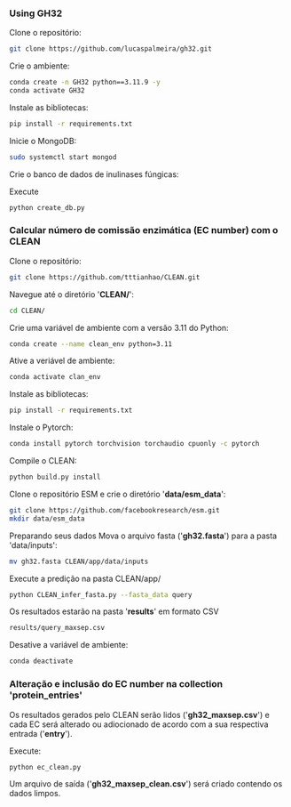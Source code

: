 ### Using GH32

Clone o repositório:
```bash
git clone https://github.com/lucaspalmeira/gh32.git
```

Crie o ambiente:
```bash
conda create -n GH32 python==3.11.9 -y
conda activate GH32
```

Instale as bibliotecas:
```bash
pip install -r requirements.txt
```

Inicie o MongoDB:
```bash
sudo systemctl start mongod
```

Crie o banco de dados de inulinases fúngicas:

Execute
```bash
python create_db.py
```


### Calcular número de comissão enzimática (EC number) com o CLEAN

Clone o repositório:
```bash
git clone https://github.com/tttianhao/CLEAN.git
```

Navegue até o diretório '**CLEAN/**':
```bash
cd CLEAN/
```

Crie uma variável de ambiente com a versão 3.11 do Python:
```bash
conda create --name clean_env python=3.11
```

Ative a veriável de ambiente:
```bash
conda activate clan_env
```

Instale as bibliotecas:
```bash
pip install -r requirements.txt
```

Instale o Pytorch:
```bash
conda install pytorch torchvision torchaudio cpuonly -c pytorch
```

Compile o CLEAN:
```bash
python build.py install
```

Clone o repositório ESM e crie o diretório '**data/esm_data**':
```bash
git clone https://github.com/facebookresearch/esm.git
mkdir data/esm_data
```

Preparando seus dados
Mova o arquivo fasta ('**gh32.fasta**') para a pasta 'data/inputs':
```bash
mv gh32.fasta CLEAN/app/data/inputs
```

Execute a predição na pasta CLEAN/app/
```bash
python CLEAN_infer_fasta.py --fasta_data query
```

Os resultados estarão na pasta '**results**' em formato CSV
```bash
results/query_maxsep.csv
```

Desative a variável de ambiente:
```bash
conda deactivate
```

### Alteração e inclusão do EC number na collection 'protein_entries'

Os resultados gerados pelo CLEAN serão lidos ('**gh32_maxsep.csv**') 
e cada EC será alterado ou adiocionado de acordo com a sua respectiva 
entrada ('**entry**').

Execute:
```bash
python ec_clean.py
```

Um arquivo de saída ('**gh32_maxsep_clean.csv**') será criado contendo 
os dados limpos.
